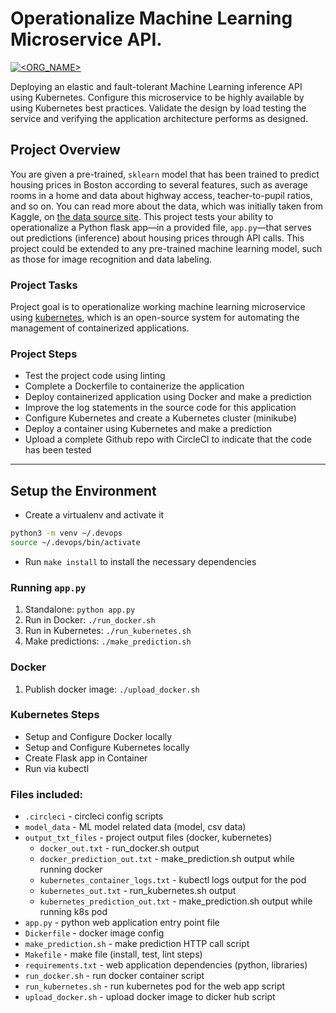 
# Operationalize Machine Learning Microservice API.

[![<ORG_NAME>](https://circleci.com/gh/maxgherman/udacity-microservices.svg?style=svg)](https://circleci.com/gh/maxgherman/udacity-microservices)

Deploying an elastic and fault-tolerant Machine Learning inference API using Kubernetes. Configure this
microservice to be highly available by using Kubernetes best practices. Validate the design by load testing the service and verifying the application architecture performs as designed.

## Project Overview

You are given a pre-trained, `sklearn` model that has been trained to predict housing prices in Boston according to several features, such as average rooms in a home and data about highway access, teacher-to-pupil ratios, and so on. You can read more about the data, which was initially taken from Kaggle, on [the data source site](https://www.kaggle.com/c/boston-housing). This project tests your ability to operationalize a Python flask app—in a provided file, `app.py`—that serves out predictions (inference) about housing prices through API calls. This project could be extended to any pre-trained machine learning model, such as those for image recognition and data labeling.

### Project Tasks

Project goal is to operationalize working machine learning microservice using [kubernetes](https://kubernetes.io/), which is an open-source system for automating the management of containerized applications.

### Project Steps

* Test the project code using linting
* Complete a Dockerfile to containerize the application
* Deploy  containerized application using Docker and make a prediction
* Improve the log statements in the source code for this application
* Configure Kubernetes and create a Kubernetes cluster (minikube)
* Deploy a container using Kubernetes and make a prediction
* Upload a complete Github repo with CircleCI to indicate that the code has been tested

---

## Setup the Environment

* Create a virtualenv and activate it

```sh
python3 -m venv ~/.devops
source ~/.devops/bin/activate
```

* Run `make install` to install the necessary dependencies

### Running `app.py`

1. Standalone:  `python app.py`
2. Run in Docker:  `./run_docker.sh`
3. Run in Kubernetes:  `./run_kubernetes.sh`
4. Make predictions: `./make_prediction.sh`

### Docker

1. Publish docker image: `./upload_docker.sh`

### Kubernetes Steps

* Setup and Configure Docker locally
* Setup and Configure Kubernetes locally
* Create Flask app in Container
* Run via kubectl

### Files included:

* `.circleci` - circleci config scripts
* `model_data` - ML model related data (model, csv data)
* `output_txt_files` - project output files (docker, kubernetes)
    * `docker_out.txt` - run_docker.sh output
    * `docker_prediction_out.txt` - make_prediction.sh output while running docker
    * `kubernetes_container_logs.txt` - kubectl logs output for the pod
    * `kubernetes_out.txt` - run_kubernetes.sh output
    * `kubernetes_prediction_out.txt` - make_prediction.sh output while running k8s pod
* `app.py` - python web application entry point file
* `Dickerfile` - docker image config
* `make_prediction.sh` - make prediction HTTP call script
* `Makefile` - make file (install, test, lint steps)
* `requirements.txt` - web application dependencies (python, libraries)
* `run_docker.sh` - run docker container script
* `run_kubernetes.sh` - run kubernetes pod for the web app script
*  `upload_docker.sh` - upload docker image to dicker hub script
